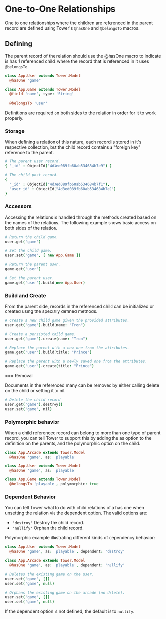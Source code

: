 # One-to-One Relationships

One to one relationships where the children are referenced in the parent record are defined using Tower's `@hasOne` and `@belongsTo` macros.

## Defining

The parent record of the relation should use the @hasOne macro to indicate is has *1* referenced child, where the record that is referenced in it uses `@belongsTo`.

```coffeescript
class App.User extends Tower.Model
  @hasOne "game"

class App.Game extends Tower.Model
  @field 'name', type: 'String'
  
  @belongsTo 'user'
```

Definitions are required on both sides to the relation in order for it to work properly.

### Storage

When defining a relation of this nature, each record is stored in it's respective collection, but the child record contains a "foreign key" reference to the parent.

```coffeescript
# The parent user record.
{ "_id" : ObjectId("4d3ed089fb60ab534684b7e9") }

# The child post record.
{
  "_id" : ObjectId("4d3ed089fb60ab534684b7f1"),
  "user_id" : ObjectId("4d3ed089fb60ab534684b7e9")
}
```

### Accessors

Accessing the relations is handled through the methods created based on the names of the relations. The following example shows basic access on both sides of the relation.

```coffeescript
# Return the child game.
user.get('game')

# Set the child game.
user.set('game', [ new App.Game ])

# Return the parent user.
game.get('user')

# Set the parent user.
game.get('user').build(new App.User)
```

### Build and Create

From the parent side, records in the referenced child can be initialized or created using the specially defined methods.

```coffeescript
# Create a new child game given the provided attributes.
user.get('game').build(name: "Tron")

# Create a persisted child game.
user.get('game').create(name: "Tron")

# Replace the parent with a new one from the attributes.
game.get('user').build(title: "Prince")

# Replace the parent with a newly saved one from the attributes.
game.get('user').create(title: "Prince")
```

=== Removal

Documents in the referenced many can be removed by either calling delete on the child or setting it to nil.

```coffeescript
# Delete the child record
user.get('game').destroy()
user.set('game', nil)
```

### Polymorphic behavior

When a child referenced record can belong to more than one type of parent record, you can tell Tower to support this by adding the as option to the definition on the parents, and the polymorphic option on the child.

```coffeescript
class App.Arcade extends Tower.Model
  @hasOne 'game', as: 'playable'

class App.User extends Tower.Model
  @hasOne 'game', as: 'playable'

class App.Game extends Tower.Model
  @belongsTo 'playable', polymorphic: true
```

### Dependent Behavior

You can tell Tower what to do with child relations of a has one when unsetting the relation via the dependent option. The valid options are:

* `'destroy'` Destroy the child record.
* `'nullify'` Orphan the child record.

Polymorphic example illustrating different kinds of dependency behavior:

```coffeescript
class App.User extends Tower.Model
  @hasOne 'game', as: 'playable', dependent: 'destroy'

class App.Arcade extends Tower.Model
  @hasOne 'game', as: 'playable', dependent: 'nullify'

# Deletes the existing game on the user.
user.set('game', [])
user.set('game', null)

# Orphans the existing game on the arcade (no delete).
user.set('game', [])
user.set('game', null)
```

If the dependent option is not defined, the default is to `nullify`.